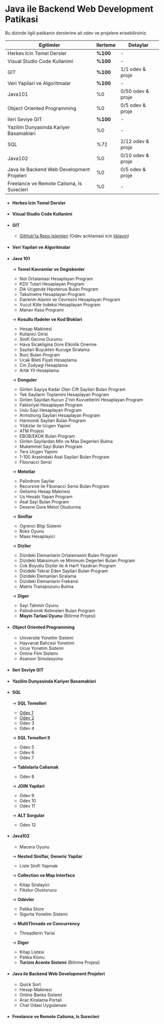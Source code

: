 # Java ile Backend Web Development Patikasi

Bu dizinde ilgili patikanin derslerine ait odev ve projelere erisebilirsiniz.

| Egitimler | Ilerleme | Detaylar |
| --------- | -------- | -------- |
| Herkes Icin Temel Dersler | **%100** | - |
| Visual Studio Code Kullanimi | **%100** | - |
| GIT | **%100** | 1/1 odev & proje |
| Veri Yapilari ve Algoritmalar | **%100** | - |
| Java101 | %0 | 0/50 odev & proje|
| Object Oriented Programming | %0 | 0/5 odev & proje |
| Ileri Seviye GIT | **%100** | - |
| Yazilim Dunyasinda Kariyer Basamaklari | %0 | - |
| SQL | *%71* | 2/12 odev & proje |
| Java102 | %0 | 0/10 odev & proje |
| Java ile Backend Web Development Projeleri | %0 | 0/5 odev & proje |
| Freelance ve Remote Calisma, Is Surecleri | %0 | - |

- #### Herkes Icin Temel Dersler
- #### Visual Studio Code Kullanimi

- #### GIT
	- [GitHub'ta Repo Islemleri](https://github.com/ismailgunduz7/kodluyoruzilkrepo) (Odev aciklamasi icin [tiklayin](https://app.patika.dev/moduller/git/odev1))

- #### Veri Yapilari ve Algoritmalar

- #### Java 101
	-> **Temel Kavramlar ve Degiskenler**
	- Not Ortalamasi Hesaplayan Program
	- KDV Tutari Hesaplayan Program
	- Dik Ucgende Hipotenus Bulan Program
	- Taksimetre Hesaplayan Program
	- Dairenin Alanini ve Cevresini Hesaplayan Program
	- Vucut Kitle Indeksi Hesaplayan Program
	- Manav Kasa Programi

	-> **Kosullu Ifadeler ve Kod Bloklari**
	- Hesap Makinesi
	- Kullanici Girisi
	- Sinifi Gecme Durumu
	- Hava Sicakligina Gore Etkinlik Onerme
	- Sayilari Buyukten Kucuge Siralama
	- Burc Bulan Program
	- Ucak Bileti Fiyati Hesaplama
	- Cin Zodyagi Hesaplama
	- Artik Yil Hesaplama

	-> **Donguler**
	- Girilen Sayiya Kadar Olan Cift Sayilari Bulan Program
	- Tek Sayilarin Toplamini Hesaplayan Program
	- Girilen Sayidan Kucun 2'nin Kuvvetlerini Hesaplayan Program
	- Faktoriyel Hesaplayan Program
	- Uslu Sayi Hesaplayan Program
	- Armstrong Sayilari Hesaplayan Program
	- Harmonik Sayilari Bulan Program
	- Yildizlar ile Ucgen Yapimi
	- ATM Projesi
	- EBOB/EKOK Bulan Program
	- Girilen Sayilardan Min ve Max Degerleri Bulma
	- Mukemmel Sayi Bulan Program
	- Ters Ucgen Yapimi
	- 1-100 Arasindaki Asal Sayilari Bulan Program
	- Fibonacci Serisi

	-> **Metotlar**
	- Palindrom Sayilar
	- Recursive ile Fibonacci Serisi Bulan Program
	- Gelismis Hesap Makinesi
	- Us Hesabi Yapan Program
	- Asal Sayi Bulan Program
	- Desene Gore Metot Olusturma

	-> **Siniflar**
	- Ogrenci Bilgi Sistemi
	- Boks Oyunu
	- Maas Hesaplayici

	-> **Diziler**
	- Dizideki Elemanlarin Ortalamasini Bulan Program
	- Dizideki Maksimum ve Minimum Degerleri Bulan Program
	- Cok Boyutlu Diziler ile A Harfi Yazdiran Program
	- Dizideki Tekrar Eden Sayilari Bulan Program
	- Dizideki Elemanlari Siralama
	- Dizideki Elemanlarin Frekansi
	- Matris Transpozunu Bulma

	-> **Diger**
	- Sayi Tahmin Oyunu
	- Palindromik Kelimeleri Bulan Program
	- **Mayin Tarlasi Oyunu** (Bitirme Projesi)

- #### Object Oriented Programming
	- Universite Yonetim Sistemi
	- Hayvanat Bahcesi Yonetimi
	- Ucus Yonetim Sistemi
	- Online Film Sistemi
	- Asansor Simulasyonu

- #### Ileri Seviye GIT
- #### Yazilim Dunyasinda Kariyer Basamaklari

- #### SQL
	-> **SQL Temelleri**
	- [Odev 1](https://github.com/ismailgunduz7/Patika.dev/tree/main/Java%20ile%20Backend%20Web%20Development/SQL/Odev%201)
	- [Odev 2](https://github.com/ismailgunduz7/Patika.dev/tree/main/Java%20ile%20Backend%20Web%20Development/SQL/Odev%202)
	- Odev 3
	- Odev 4

	-> **SQL Temelleri II**
	- Odev 5
	- Odev 6
	- Odev 7

	-> **Tablolarla Calismak**
	- Odev 8

	-> **JOIN Yapilari**
	- Odev 9
	- Odev 10
	- Odev 11

	-> **ALT Sorgular**
	- Odev 12

- #### Java102
	- Macera Oyunu

	-> **Nested Siniflar, Generic Yapilar**
	- Liste Sinifi Yapmak

	-> **Collection ve Map Interface**
	- Kitap Siralayici
	- Fikstur Olusturucu
	
	-> **Odevler**
	- Patika Store
	- Sigorta Yonetim Sistemi

	-> **MultiThreads ve Concurrency**
	- Threadlerin Yarisi

	-> **Diger**
	- Kitap Listesi
	- Patika Klonu
	- **Turizm Acente Sistemi** (Bitirme Projesi)

- #### Java ile Backend Web Development Projeleri
	- Quick Sort
	- Hesap Makinesi
	- Online Banka Sistemi
	- Arac Kiralama Portali
	- Chat Odasi Uygulamasi

- #### Freelance ve Remote Calisma, Is Surecleri